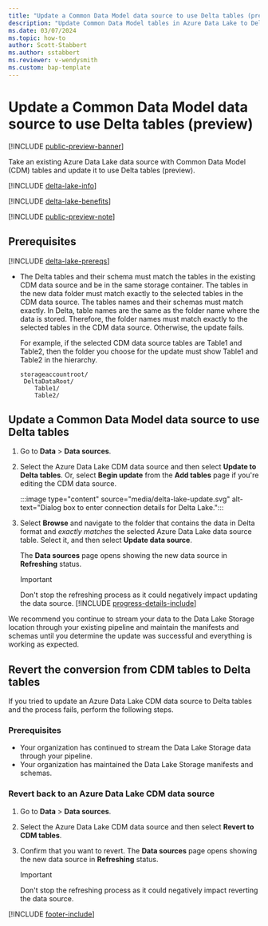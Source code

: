 ```yaml
---
title: "Update a Common Data Model data source to use Delta tables (preview)"
description: "Update Common Data Model tables in Azure Data Lake to Delta format in Customer Insights - Data."
ms.date: 03/07/2024
ms.topic: how-to
author: Scott-Stabbert
ms.author: sstabbert
ms.reviewer: v-wendysmith
ms.custom: bap-template
---
```


# Update a Common Data Model data source to use Delta tables (preview)

[!INCLUDE [public-preview-banner](./includes/public-preview-banner.md)]

<!--- When remove preview, remove preview note from data-sources-manage.md --->

Take an existing Azure Data Lake data source with Common Data Model (CDM) tables and update it to use Delta tables (preview).

[!INCLUDE [delta-lake-info](./includes/delta-lake-info.md)]

[!INCLUDE [delta-lake-benefits](./includes/delta-lake-benefits.md)]

[!INCLUDE [public-preview-note](./includes/public-preview-note.md)]

## Prerequisites

[!INCLUDE [delta-lake-prereqs](./includes/delta-lake-prereqs.md)]

- The Delta tables and their schema must match the tables in the existing CDM data source and be in the same storage container. The tables in the new data folder must match exactly to the selected tables in the CDM data source. The tables names and their schemas must match exactly. In Delta, table names are the same as the folder name where the data is stored. Therefore, the folder names must match exactly to the selected tables in the CDM data source. Otherwise, the update fails.

  For example, if the selected CDM data source tables are Table1 and Table2, then the folder you choose for the update must show Table1 and Table2 in the hierarchy.

  ```
  storageaccountroot/
   DeltaDataRoot/
      Table1/
      Table2/
  ```

## Update a Common Data Model data source to use Delta tables

1. Go to **Data** > **Data sources**.

1. Select the Azure Data Lake CDM data source and then select **Update to Delta tables**. Or, select **Begin update** from the **Add tables** page if you're editing the CDM data source.

   :::image type="content" source="media/delta-lake-update.svg" alt-text="Dialog box to enter connection details for Delta Lake.":::

1. Select **Browse** and navigate to the folder that contains the data in Delta format and *exactly matches* the selected Azure Data Lake data source table. Select it, and then select **Update data source**.

   The **Data sources** page opens showing the new data source in **Refreshing** status.

   > [!IMPORTANT]
   > Don't stop the refreshing process as it could negatively impact updating the data source.
   [!INCLUDE [progress-details-include](includes/progress-details-pane.md)]

We recommend you continue to stream your data to the Data Lake Storage location through your existing pipeline and maintain the manifests and schemas until you determine the update was successful and everything is working as expected.

## Revert the conversion from CDM tables to Delta tables

If you tried to update an Azure Data Lake CDM data source to Delta tables and the process fails, perform the following steps.

### Prerequisites

- Your organization has continued to stream the Data Lake Storage data through your pipeline.
- Your organization has maintained the Data Lake Storage manifests and schemas.

### Revert back to an Azure Data Lake CDM data source

1. Go to **Data** > **Data sources**.

1. Select the Azure Data Lake CDM data source and then select **Revert to CDM tables**.

1. Confirm that you want to revert. The **Data sources** page opens showing the new data source in **Refreshing** status.

   > [!IMPORTANT]
   > Don't stop the refreshing process as it could negatively impact reverting the data source.

[!INCLUDE [footer-include](includes/footer-banner.md)]
